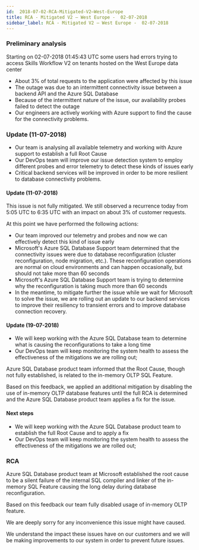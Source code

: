 ```yaml
---
id:  2018-07-02-RCA-Mitigated-V2–West-Europe
title: RCA - Mitigated V2 – West Europe -  02-07-2018
sidebar_label: RCA - Mitigated V2 – West Europe -  02-07-2018
---
```


### Preliminary analysis

Starting on 02-07-2018 01:45:43 UTC some users had errors trying to access Skills Workflow V2 on tenants hosted on the West Europe data center

- About 3% of total requests to the application were affected by this issue
- The outage was due to an intermittent connectivity issue between a backend API and the Azure SQL Database
- Because of the intermittent nature of the issue, our availability probes failed to detect the outage
- Our engineers are actively working with Azure support to find the cause for the connectivity problems.


### Update (11-07-2018)

- Our team is analysing all available telemetry and working with Azure support to establish a full Root Cause
- Our DevOps team will improve our issue detection system to employ different probes and error telemetry to detect these kinds of issues early
- Critical backend services will be improved in order to be more resilient to database connectivity problems.

#### Update (11-07-2018)

This issue is not fully mitigated. We still observed a recurrence today from 5:05 UTC to 6:35 UTC with an impact on about 3% of customer requests.

At this point we have performed the following actions:

- Our team improved our telemetry and probes and now we can effectively detect this kind of issue early
- Microsoft's Azure SQL Database Support team determined that the connectivity issues were due to database reconfiguration (cluster reconfiguration, node migration, etc.). These reconfiguration operations are normal on cloud environments and can happen occasionally, but should not take more than 60 seconds
- Microsoft's Azure SQL Database Support team is trying to determine why the reconfiguration is taking much more than 60 seconds
- In the meantime, to mitigate further the issue while we wait for Microsoft to solve the issue, we are rolling out an update to our backend services to improve their resiliency to transient errors and to improve database connection recovery.

#### Update (19-07-2018)

- We will keep working with the Azure SQL Database team to determine what is causing the reconfigurations to take a long time
- Our DevOps team will keep monitoring the system health to assess the effectiveness of the mitigations we are rolling out;

Azure SQL Database product team informed that the Root Cause, though not fully established, is related to the in-memory OLTP SQL Feature.

Based on this feedback, we applied an additional mitigation by disabling the use of in-memory OLTP database features until the full RCA is determined and the Azure SQL Database product team applies a fix for the issue.

#### Next steps

- We will keep working with the Azure SQL Database product team to establish the full Root Cause and to apply a fix
- Our DevOps team will keep monitoring the system health to assess the effectiveness of the mitigations we are rolled out;

### RCA

Azure SQL Database product team at Microsoft established the root cause to be a silent failure of the internal SQL compiler and linker of the in-memory SQL Feature  causing the long delay during database reconfiguration.

Based on this feedback our team fully disabled usage of in-memory OLTP feature.

We are deeply sorry for any inconvenience this issue might have caused.

We understand the impact these issues have on our customers and we will be making improvements to our system in order to prevent future issues.